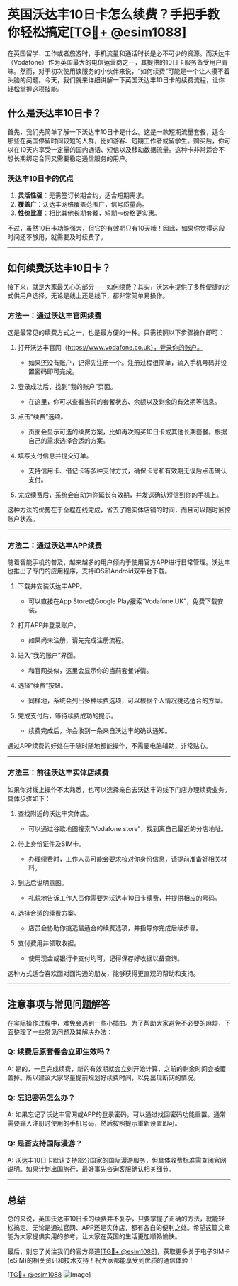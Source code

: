 # 英国沃达丰10日卡怎么续费？手把手教你轻松搞定[[TG💪+ @esim1088](https://t.me/s/esim1088)]

在英国留学、工作或者旅游时，手机流量和通话时长是必不可少的资源。而沃达丰（Vodafone）作为英国最大的电信运营商之一，其提供的10日卡服务备受用户青睐。然而，对于初次使用该服务的小伙伴来说，“如何续费”可能是一个让人摸不着头脑的问题。今天，我们就来详细讲解一下英国沃达丰10日卡的续费流程，让你轻松掌握这项技能。

## 什么是沃达丰10日卡？

首先，我们先简单了解一下沃达丰10日卡是什么。这是一款短期流量套餐，适合那些在英国停留时间较短的人群，比如游客、短期工作者或留学生。购买后，你可以在10天内享受一定量的国内通话、短信以及移动数据流量。这种卡非常适合不想长期绑定合同又需要稳定通信服务的用户。

### 沃达丰10日卡的优点

1. **灵活性强**：无需签订长期合约，适合短期需求。
2. **覆盖广**：沃达丰网络覆盖范围广，信号质量高。
3. **性价比高**：相比其他长期套餐，短期卡价格更实惠。

不过，虽然10日卡功能强大，但它的有效期只有10天哦！因此，如果你觉得这段时间还不够用，就需要及时续费了。

---

## 如何续费沃达丰10日卡？

接下来，就是大家最关心的部分——如何续费？其实，沃达丰提供了多种便捷的方式供用户选择，无论是线上还是线下，都非常简单易操作。

### 方法一：通过沃达丰官网续费

这是最常见的续费方式之一，也是最方便的一种。只需按照以下步骤操作即可：

1. 打开沃达丰官网（https://www.vodafone.co.uk），登录你的账户。
   - 如果还没有账户，记得先注册一个。注册过程很简单，输入手机号码并设置密码即可完成。
   
2. 登录成功后，找到“我的账户”页面。
   - 在这里，你可以查看当前的套餐状态、余额以及剩余的有效期等信息。

3. 点击“续费”选项。
   - 页面会显示可选的续费方案，比如再次购买10日卡或其他长期套餐。根据自己的需求选择合适的方案。

4. 填写支付信息并提交订单。
   - 支持信用卡、借记卡等多种支付方式，确保卡号和有效期无误后点击确认支付。

5. 完成续费后，系统会自动为你延长有效期，并发送确认短信到你的手机上。

这种方法的优势在于全程在线完成，省去了跑实体店铺的时间，而且可以随时监控账户状态。

---

### 方法二：通过沃达丰APP续费

随着智能手机的普及，越来越多的用户倾向于使用官方APP进行日常管理。沃达丰也推出了专门的应用程序，支持iOS和Android双平台下载。

1. 下载并安装沃达丰APP。
   - 可以直接在App Store或Google Play搜索“Vodafone UK”，免费下载安装。

2. 打开APP并登录账户。
   - 如果尚未注册，请先完成注册流程。

3. 进入“我的账户”界面。
   - 和官网类似，这里会显示你的当前套餐详情。

4. 选择“续费”按钮。
   - 同样地，系统会列出多种续费选项，可以根据个人情况挑选适合的方案。

5. 完成支付后，等待续费成功的提示。
   - 续费完成后，你会收到一条来自沃达丰的确认通知。

通过APP续费的好处在于随时随地都能操作，不需要电脑辅助，非常贴心。

---

### 方法三：前往沃达丰实体店续费

如果你对线上操作不太熟悉，也可以选择亲自去沃达丰的线下门店办理续费业务。具体步骤如下：

1. 查找附近的沃达丰实体店。
   - 可以通过谷歌地图搜索“Vodafone store”，找到离自己最近的分店地址。

2. 带上身份证件及SIM卡。
   - 办理续费时，工作人员可能会要求核对你身份信息，请提前准备好相关材料。

3. 到店后说明意图。
   - 礼貌地告诉工作人员你需要为沃达丰10日卡续费，并提供相应的号码。

4. 选择合适的续费方案。
   - 店员会协助你挑选最适合的续费选项，并指导你完成后续步骤。

5. 支付费用并领取收据。
   - 使用现金或银行卡支付均可，记得保存好收据以备查询。

这种方式适合喜欢面对面沟通的朋友，能够获得更直观的帮助和支持。

---

## 注意事项与常见问题解答

在实际操作过程中，难免会遇到一些小插曲。为了帮助大家避免不必要的麻烦，下面整理了一些常见问题及其解决办法：

### Q: 续费后原套餐会立即生效吗？
A: 是的，一旦完成续费，新的有效期就会立刻开始计算，之前的剩余时间会被覆盖掉。所以建议大家尽量提前规划好续费时间，以免出现断网的情况。

### Q: 忘记密码怎么办？
A: 如果忘记了沃达丰官网或APP的登录密码，可以通过找回密码功能重置。通常需要输入注册时使用的手机号码，然后按照提示重新设置即可。

### Q: 是否支持国际漫游？
A: 沃达丰10日卡默认支持部分国家的国际漫游服务，但具体收费标准需查阅官网说明。如果计划出国旅行，最好事先咨询客服确认相关细节。

---

## 总结

总的来说，英国沃达丰10日卡的续费并不复杂，只要掌握了正确的方法，就能轻松搞定。无论是通过官网、APP还是实体店，都有各自的便利之处。希望这篇文章能为大家提供实用的参考，让大家在英国的生活更加顺畅愉快。

最后，别忘了关注我们的官方频道[[TG💪+ @esim1088](https://t.me/s/esim1088)]，获取更多关于电子SIM卡(eSIM)的相关资讯和技术支持！祝大家都能享受到优质的通信体验！

[[TG💪+ @esim1088](https://t.me/s/esim1088) ![Image](https://i.postimg.cc/4NQfJmqS/Snipaste-2025-05-13-00-14-12.png)]